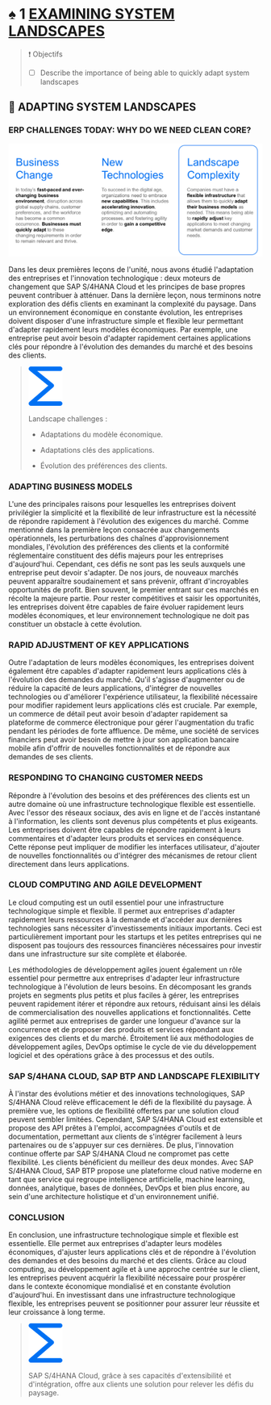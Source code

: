 # ♠ 1 [EXAMINING SYSTEM LANDSCAPES](https://learning.sap.com/learning-journeys/managing-clean-core-for-sap-s-4hana-cloud/examining-system-landscapes-1)

> :exclamation: Objectifs
>
> - [ ] Describe the importance of being able to quickly adapt system landscapes

## :closed_book: ADAPTING SYSTEM LANDSCAPES

### ERP CHALLENGES TODAY: WHY DO WE NEED CLEAN CORE?

![](./RESSOURCES/MCC100_01_U1L3_T3_001.png)

Dans les deux premières leçons de l'unité, nous avons étudié l'adaptation des entreprises et l'innovation technologique : deux moteurs de changement que SAP S/4HANA Cloud et les principes de base propres peuvent contribuer à atténuer. Dans la dernière leçon, nous terminons notre exploration des défis clients en examinant la complexité du paysage. Dans un environnement économique en constante évolution, les entreprises doivent disposer d'une infrastructure simple et flexible leur permettant d'adapter rapidement leurs modèles économiques. Par exemple, une entreprise peut avoir besoin d'adapter rapidement certaines applications clés pour répondre à l'évolution des demandes du marché et des besoins des clients.

> ![](./RESSOURCES/299361_sum_blue_small.png)
>
> Landscape challenges :
>
> - Adaptations du modèle économique.
>
> - Adaptations clés des applications.
>
> - Évolution des préférences des clients.

### ADAPTING BUSINESS MODELS

L'une des principales raisons pour lesquelles les entreprises doivent privilégier la simplicité et la flexibilité de leur infrastructure est la nécessité de répondre rapidement à l'évolution des exigences du marché. Comme mentionné dans la première leçon consacrée aux changements opérationnels, les perturbations des chaînes d'approvisionnement mondiales, l'évolution des préférences des clients et la conformité réglementaire constituent des défis majeurs pour les entreprises d'aujourd'hui. Cependant, ces défis ne sont pas les seuls auxquels une entreprise peut devoir s'adapter. De nos jours, de nouveaux marchés peuvent apparaître soudainement et sans prévenir, offrant d'incroyables opportunités de profit. Bien souvent, le premier entrant sur ces marchés en récolte la majeure partie. Pour rester compétitives et saisir les opportunités, les entreprises doivent être capables de faire évoluer rapidement leurs modèles économiques, et leur environnement technologique ne doit pas constituer un obstacle à cette évolution.

### RAPID ADJUSTMENT OF KEY APPLICATIONS

Outre l'adaptation de leurs modèles économiques, les entreprises doivent également être capables d'adapter rapidement leurs applications clés à l'évolution des demandes du marché. Qu'il s'agisse d'augmenter ou de réduire la capacité de leurs applications, d'intégrer de nouvelles technologies ou d'améliorer l'expérience utilisateur, la flexibilité nécessaire pour modifier rapidement leurs applications clés est cruciale. Par exemple, un commerce de détail peut avoir besoin d'adapter rapidement sa plateforme de commerce électronique pour gérer l'augmentation du trafic pendant les périodes de forte affluence. De même, une société de services financiers peut avoir besoin de mettre à jour son application bancaire mobile afin d'offrir de nouvelles fonctionnalités et de répondre aux demandes de ses clients.

### RESPONDING TO CHANGING CUSTOMER NEEDS

Répondre à l'évolution des besoins et des préférences des clients est un autre domaine où une infrastructure technologique flexible est essentielle. Avec l'essor des réseaux sociaux, des avis en ligne et de l'accès instantané à l'information, les clients sont devenus plus compétents et plus exigeants. Les entreprises doivent être capables de répondre rapidement à leurs commentaires et d'adapter leurs produits et services en conséquence. Cette réponse peut impliquer de modifier les interfaces utilisateur, d'ajouter de nouvelles fonctionnalités ou d'intégrer des mécanismes de retour client directement dans leurs applications.

### CLOUD COMPUTING AND AGILE DEVELOPMENT

Le cloud computing est un outil essentiel pour une infrastructure technologique simple et flexible. Il permet aux entreprises d'adapter rapidement leurs ressources à la demande et d'accéder aux dernières technologies sans nécessiter d'investissements initiaux importants. Ceci est particulièrement important pour les startups et les petites entreprises qui ne disposent pas toujours des ressources financières nécessaires pour investir dans une infrastructure sur site complète et élaborée.

Les méthodologies de développement agiles jouent également un rôle essentiel pour permettre aux entreprises d'adapter leur infrastructure technologique à l'évolution de leurs besoins. En décomposant les grands projets en segments plus petits et plus faciles à gérer, les entreprises peuvent rapidement itérer et répondre aux retours, réduisant ainsi les délais de commercialisation des nouvelles applications et fonctionnalités. Cette agilité permet aux entreprises de garder une longueur d'avance sur la concurrence et de proposer des produits et services répondant aux exigences des clients et du marché. Étroitement lié aux méthodologies de développement agiles, DevOps optimise le cycle de vie du développement logiciel et des opérations grâce à des processus et des outils.

### SAP S/4HANA CLOUD, SAP BTP AND LANDSCAPE FLEXIBILITY

À l'instar des évolutions métier et des innovations technologiques, SAP S/4HANA Cloud relève efficacement le défi de la flexibilité du paysage. À première vue, les options de flexibilité offertes par une solution cloud peuvent sembler limitées. Cependant, SAP S/4HANA Cloud est extensible et propose des API prêtes à l'emploi, accompagnées d'outils et de documentation, permettant aux clients de s'intégrer facilement à leurs partenaires ou de s'appuyer sur ces dernières. De plus, l'innovation continue offerte par SAP S/4HANA Cloud ne compromet pas cette flexibilité. Les clients bénéficient du meilleur des deux mondes. Avec SAP S/4HANA Cloud, SAP BTP propose une plateforme cloud native moderne en tant que service qui regroupe intelligence artificielle, machine learning, données, analytique, bases de données, DevOps et bien plus encore, au sein d'une architecture holistique et d'un environnement unifié.

### CONCLUSION

En conclusion, une infrastructure technologique simple et flexible est essentielle. Elle permet aux entreprises d'adapter leurs modèles économiques, d'ajuster leurs applications clés et de répondre à l'évolution des demandes et des besoins du marché et des clients. Grâce au cloud computing, au développement agile et à une approche centrée sur le client, les entreprises peuvent acquérir la flexibilité nécessaire pour prospérer dans le contexte économique mondialisé et en constante évolution d'aujourd'hui. En investissant dans une infrastructure technologique flexible, les entreprises peuvent se positionner pour assurer leur réussite et leur croissance à long terme.

> ![](./RESSOURCES/299361_sum_blue_small.png)
>
> SAP S/4HANA Cloud, grâce à ses capacités d'extensibilité et d'intégration, offre aux clients une solution pour relever les défis du paysage.
